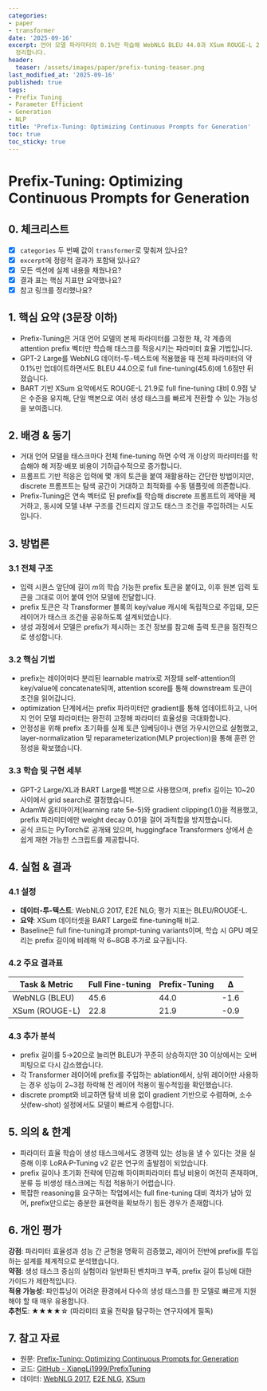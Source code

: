```yaml
---
categories:
- paper
- transformer
date: '2025-09-16'
excerpt: 언어 모델 파라미터의 0.1%만 학습해 WebNLG BLEU 44.0과 XSum ROUGE-L 21.9를 기록한 Prefix-Tuning을
  정리합니다.
header:
  teaser: /assets/images/paper/prefix-tuning-teaser.png
last_modified_at: '2025-09-16'
published: true
tags:
- Prefix Tuning
- Parameter Efficient
- Generation
- NLP
title: 'Prefix-Tuning: Optimizing Continuous Prompts for Generation'
toc: true
toc_sticky: true
---
```

# Prefix-Tuning: Optimizing Continuous Prompts for Generation

## 0. 체크리스트
- [x] `categories` 두 번째 값이 `transformer`로 맞춰져 있나요?
- [x] `excerpt`에 정량적 결과가 포함돼 있나요?
- [x] 모든 섹션에 실제 내용을 채웠나요?
- [x] 결과 표는 핵심 지표만 요약했나요?
- [x] 참고 링크를 정리했나요?

## 1. 핵심 요약 (3문장 이하)
- Prefix-Tuning은 거대 언어 모델의 본체 파라미터를 고정한 채, 각 계층의 attention prefix 벡터만 학습해 태스크를 적응시키는 파라미터 효율 기법입니다.
- GPT-2 Large를 WebNLG 데이터-투-텍스트에 적용했을 때 전체 파라미터의 약 0.1%만 업데이트하면서도 BLEU 44.0으로 full fine-tuning(45.6)에 1.6점만 뒤졌습니다.
- BART 기반 XSum 요약에서도 ROUGE-L 21.9로 full fine-tuning 대비 0.9점 낮은 수준을 유지해, 단일 백본으로 여러 생성 태스크를 빠르게 전환할 수 있는 가능성을 보여줍니다.

## 2. 배경 & 동기
- 거대 언어 모델을 태스크마다 전체 fine-tuning 하면 수억 개 이상의 파라미터를 학습해야 해 저장·배포 비용이 기하급수적으로 증가합니다.
- 프롬프트 기반 적응은 입력에 몇 개의 토큰을 붙여 재활용하는 간단한 방법이지만, discrete 프롬프트는 탐색 공간이 거대하고 최적화를 수동 템플릿에 의존합니다.
- Prefix-Tuning은 연속 벡터로 된 prefix를 학습해 discrete 프롬프트의 제약을 제거하고, 동시에 모델 내부 구조를 건드리지 않고도 태스크 조건을 주입하려는 시도입니다.

## 3. 방법론
### 3.1 전체 구조
- 입력 시퀀스 앞단에 길이 $m$의 학습 가능한 prefix 토큰을 붙이고, 이후 원본 입력 토큰을 그대로 이어 붙여 언어 모델에 전달합니다.
- prefix 토큰은 각 Transformer 블록의 key/value 캐시에 독립적으로 주입돼, 모든 레이어가 태스크 조건을 공유하도록 설계되었습니다.
- 생성 과정에서 모델은 prefix가 제시하는 조건 정보를 참고해 출력 토큰을 점진적으로 생성합니다.

### 3.2 핵심 기법
- prefix는 레이어마다 분리된 learnable matrix로 저장돼 self-attention의 key/value에 concatenate되며, attention score를 통해 downstream 토큰이 조건을 읽어갑니다.
- optimization 단계에서는 prefix 파라미터만 gradient를 통해 업데이트하고, 나머지 언어 모델 파라미터는 완전히 고정해 파라미터 효율성을 극대화합니다.
- 안정성을 위해 prefix 초기화를 실제 토큰 임베딩이나 랜덤 가우시안으로 실험했고, layer-normalization 및 reparameterization(MLP projection)을 통해 훈련 안정성을 확보했습니다.

### 3.3 학습 및 구현 세부
- GPT-2 Large/XL과 BART Large를 백본으로 사용했으며, prefix 길이는 10~20 사이에서 grid search로 결정했습니다.
- AdamW 옵티마이저(learning rate 5e-5)와 gradient clipping(1.0)을 적용했고, prefix 파라미터에만 weight decay 0.01을 걸어 과적합을 방지했습니다.
- 공식 코드는 PyTorch로 공개돼 있으며, huggingface Transformers 상에서 손쉽게 재현 가능한 스크립트를 제공합니다.

## 4. 실험 & 결과
### 4.1 설정
- **데이터-투-텍스트**: WebNLG 2017, E2E NLG; 평가 지표는 BLEU/ROUGE-L.
- **요약**: XSum 데이터셋을 BART Large로 fine-tuning해 비교.
- Baseline은 full fine-tuning과 prompt-tuning variants이며, 학습 시 GPU 메모리는 prefix 길이에 비례해 약 6~8GB 추가로 요구됩니다.

### 4.2 주요 결과표
| Task & Metric | Full Fine-tuning | Prefix-Tuning | Δ |
| ------------- | ---------------- | ------------- | -- |
| WebNLG (BLEU) | 45.6 | 44.0 | -1.6 |
| XSum (ROUGE-L) | 22.8 | 21.9 | -0.9 |

### 4.3 추가 분석
- prefix 길이를 5→20으로 늘리면 BLEU가 꾸준히 상승하지만 30 이상에서는 오버피팅으로 다시 감소했습니다.
- 각 Transformer 레이어에 prefix를 주입하는 ablation에서, 상위 레이어만 사용하는 경우 성능이 2~3점 하락해 전 레이어 적용이 필수적임을 확인했습니다.
- discrete prompt와 비교하면 탐색 비용 없이 gradient 기반으로 수렴하며, 소수 샷(few-shot) 설정에서도 모델이 빠르게 수렴합니다.

## 5. 의의 & 한계
- 파라미터 효율 학습이 생성 태스크에서도 경쟁력 있는 성능을 낼 수 있다는 것을 실증해 이후 LoRA·P-Tuning v2 같은 연구의 출발점이 되었습니다.
- prefix 길이나 초기화 전략에 민감해 하이퍼파라미터 튜닝 비용이 여전히 존재하며, 분류 등 비생성 태스크에는 직접 적용하기 어렵습니다.
- 복잡한 reasoning을 요구하는 작업에서는 full fine-tuning 대비 격차가 남아 있어, prefix만으로는 충분한 표현력을 확보하기 힘든 경우가 존재합니다.

## 6. 개인 평가
**강점**: 파라미터 효율성과 성능 간 균형을 명확히 검증했고, 레이어 전반에 prefix를 투입하는 설계를 체계적으로 분석했습니다.  
**약점**: 생성 태스크 중심의 실험이라 일반화된 벤치마크 부족, prefix 길이 튜닝에 대한 가이드가 제한적입니다.  
**적용 가능성**: 파인튜닝이 어려운 환경에서 다수의 생성 태스크를 한 모델로 빠르게 지원해야 할 때 매우 유용합니다.  
**추천도**: ★★★★☆ (파라미터 효율 전략을 탐구하는 연구자에게 필독)

## 7. 참고 자료
- 원문: [Prefix-Tuning: Optimizing Continuous Prompts for Generation](https://arxiv.org/abs/2101.00190)
- 코드: [GitHub - XiangLi1999/PrefixTuning](https://github.com/XiangLi1999/PrefixTuning)
- 데이터: [WebNLG 2017](https://webnlg-challenge.loria.fr/challenge_2017/), [E2E NLG](https://github.com/tuetschek/e2e-dataset), [XSum](https://github.com/EdinburghNLP/XSum)
